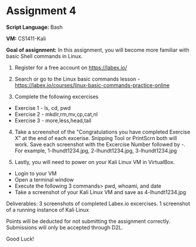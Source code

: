 # Assignment 4

**Script Language:** Bash

**VM:** CS1411-Kali

**Goal of assignment:** In this assignment, you will become more familiar with basic Shell commands in Linux.

1. Register for a free account on https://labex.io/

2. Search or go to the Linux basic commands lesson - https://labex.io/courses/linux-basic-commands-practice-online

3. Complete the following excercises 
* Exercise 1 - ls, cd, pwd
* Exercise 2 - mkdir,rm,mv,cp,cat,nl
* Exercise 3 - more,less,head,tail

4. Take a screenshot of the "Congratulations you have completed Exercise X" at the end of each excerise. Snipping Tool or PrintScrn both will work. Save each screenshot with the Excercise Number followed by -<username>. For example, 1-lhundt1234.jpg, 2-lhundt1234.jpg, 3-lhundt1234.jpg
  
5. Lastly, you will need to power on your Kali Linux VM in VirtualBox.
- Login to your VM
- Open a terminal window
- Execute the following 3 commands> pwd, whoami, and date
- Take a screenshot of your Kali Linux VM and save as 4-lhundt1234.jpg


Deliverables: 3 screenshots of completed Labex.io excercises. 1 screenshot of a running instance of Kali Linux


Points will be deducted for not submitting the assignment correctly. Submissions will only be accepted through D2L. 

Good Luck!
